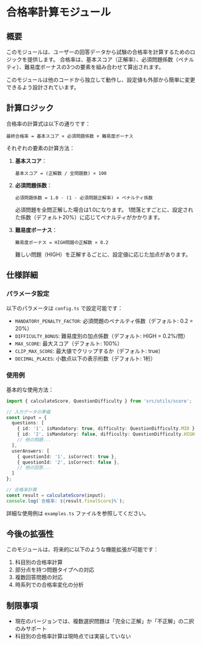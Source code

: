 # 合格率計算モジュール

## 概要

このモジュールは、ユーザーの回答データから試験の合格率を計算するためのロジックを提供します。
合格率は、基本スコア（正解率）、必須問題係数（ペナルティ）、難易度ボーナスの3つの要素を組み合わせて算出されます。

このモジュールは他のコードから独立して動作し、設定値も外部から簡単に変更できるよう設計されています。

## 計算ロジック

合格率の計算式は以下の通りです：

```
最終合格率 = 基本スコア × 必須問題係数 + 難易度ボーナス
```

それぞれの要素の計算方法：

1. **基本スコア**：
   ```
   基本スコア = (正解数 / 全問題数) × 100
   ```

2. **必須問題係数**：
   ```
   必須問題係数 = 1.0 - (1 - 必須問題正解率) × ペナルティ係数
   ```
   必須問題を全問正解した場合は1.0になります。
   1問落とすごとに、設定された係数（デフォルト20%）に応じてペナルティがかかります。

3. **難易度ボーナス**：
   ```
   難易度ボーナス = HIGH問題の正解数 × 0.2
   ```
   難しい問題（HIGH）を正解するごとに、設定値に応じた加点があります。

## 仕様詳細

### パラメータ設定

以下のパラメータは `config.ts` で設定可能です：

- `MANDATORY_PENALTY_FACTOR`: 必須問題のペナルティ係数（デフォルト: 0.2 = 20%）
- `DIFFICULTY_BONUS`: 難易度別の加点係数（デフォルト: HIGH = 0.2%/問）
- `MAX_SCORE`: 最大スコア（デフォルト: 100%）
- `CLIP_MAX_SCORE`: 最大値でクリップするか（デフォルト: true）
- `DECIMAL_PLACES`: 小数点以下の表示桁数（デフォルト: 1桁）

### 使用例

基本的な使用方法：

```typescript
import { calculateScore, QuestionDifficulty } from 'src/utils/score';

// 入力データの準備
const input = {
  questions: [
    { id: '1', isMandatory: true, difficulty: QuestionDifficulty.MID },
    { id: '2', isMandatory: false, difficulty: QuestionDifficulty.HIGH },
    // 他の問題...
  ],
  userAnswers: [
    { questionId: '1', isCorrect: true },
    { questionId: '2', isCorrect: false },
    // 他の回答...
  ]
};

// 合格率計算
const result = calculateScore(input);
console.log(`合格率: ${result.finalScore}%`);
```

詳細な使用例は `examples.ts` ファイルを参照してください。

## 今後の拡張性

このモジュールは、将来的に以下のような機能拡張が可能です：

1. 科目別の合格率計算
2. 部分点を持つ問題タイプへの対応
3. 複数回答問題の対応
4. 時系列での合格率変化の分析

## 制限事項

- 現在のバージョンでは、複数選択問題は「完全に正解」か「不正解」の二択のみサポート
- 科目別の合格率計算は現時点では実装していない 